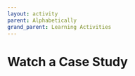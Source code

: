 ```yaml
---
layout: activity
parent: Alphabetically
grand_parent: Learning Activities
---
```

# Watch a Case Study